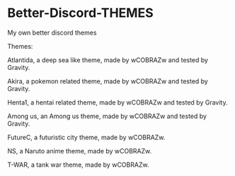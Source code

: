 # Better-Discord-THEMES
My own better discord themes

Themes:

Atlantida, a deep sea like theme, made by wCOBRAZw and tested by Gravity.

Akira, a pokemon related theme, made by wCOBRAZw and tested by Gravity.

Henta1, a hentai related theme, made by wCOBRAZw and tested by Gravity.

Among us, an Among us theme, made by wCOBRAZw and tested by Gravity.

FutureC, a futuristic city theme, made by wCOBRAZw.

NS, a Naruto anime theme, made by wCOBRAZw.

T-WAR, a tank war theme, made by wCOBRAZw.
